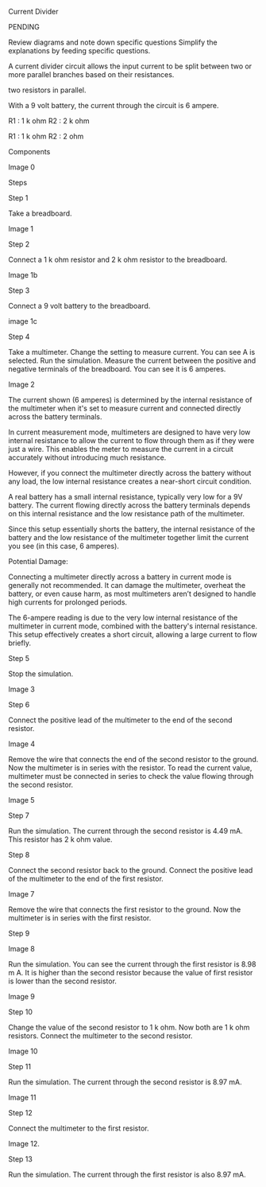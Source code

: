 Current Divider

PENDING

Review diagrams and note down specific questions
Simplify the explanations by feeding specific questions.

A current divider circuit allows the input current to be split between two or more parallel branches based on their resistances.

two resistors in parallel.

With a 9 volt battery, the current through the circuit is 6 ampere.

R1 : 1 k ohm
R2 : 2 k ohm

R1 : 1 k ohm
R2 : 2 ohm

Components

Image 0

Steps

Step 1

Take a breadboard.

Image 1

Step 2

Connect a 1 k ohm resistor and 2 k ohm resistor to the breadboard.

Image 1b

Step 3

Connect a 9 volt battery to the breadboard.

image 1c

Step 4

Take a multimeter. Change the setting to measure current. You can see A is selected. Run the simulation. Measure the current between the positive and negative terminals of the breadboard. You can see it is 6 amperes.

Image 2

The current shown (6 amperes) is determined by the internal resistance of the multimeter when it's set to measure current and connected directly across the battery terminals.

In current measurement mode, multimeters are designed to have very low internal resistance to allow the current to flow through them as if they were just a wire. This enables the meter to measure the current in a circuit accurately without introducing much resistance.

However, if you connect the multimeter directly across the battery without any load, the low internal resistance creates a near-short circuit condition.

A real battery has a small internal resistance, typically very low for a 9V battery. The current flowing directly across the battery terminals depends on this internal resistance and the low resistance path of the multimeter.

Since this setup essentially shorts the battery, the internal resistance of the battery and the low resistance of the multimeter together limit the current you see (in this case, 6 amperes).

Potential Damage:

Connecting a multimeter directly across a battery in current mode is generally not recommended. It can damage the multimeter, overheat the battery, or even cause harm, as most multimeters aren’t designed to handle high currents for prolonged periods.

The 6-ampere reading is due to the very low internal resistance of the multimeter in current mode, combined with the battery's internal resistance. This setup effectively creates a short circuit, allowing a large current to flow briefly.

Step 5

Stop the simulation.

Image 3

Step 6

Connect the positive lead of the multimeter to the end of the second resistor.

Image 4

Remove the wire that connects the end of the second resistor to the ground. Now the multimeter is in series with the resistor. To read the current value, multimeter must be connected in series to check the value flowing through the second resistor.

Image 5

Step 7

Run the simulation. The current through the second resistor is 4.49 mA. This resistor has 2 k ohm value.

Step 8

Connect the second resistor back to the ground. Connect the positive lead of the multimeter to the end of the first resistor.

Image 7

Remove the wire that connects the first resistor to the ground. Now the multimeter is in series with the first resistor.

Step 9

Image 8

Run the simulation. You can see the current through the first resistor is 8.98 m A. It is higher than the second resistor because the value of first resistor is lower than the second resistor.

Image 9

Step 10

Change the value of the second resistor to 1 k ohm. Now both are 1 k ohm resistors. Connect the multimeter to the second resistor.

Image 10

Step 11

Run the simulation. The current through the second resistor is 8.97 mA.

Image 11

Step 12

Connect the multimeter to the first resistor.

Image 12.

Step 13

Run the simulation. The current through the first resistor is also 8.97 mA.
